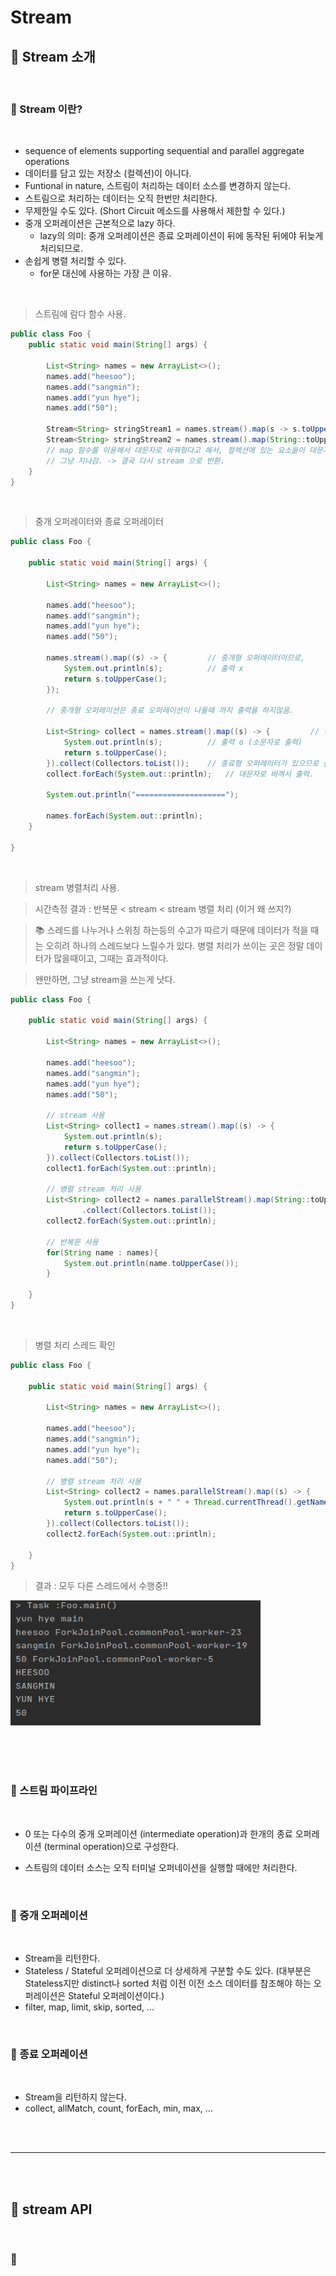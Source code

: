 # Stream




## 🌈 Stream 소개

<br>

### 🐳 Stream 이란?

<br>

* sequence of elements supporting sequential and parallel aggregate operations
* 데이터를 담고 있는 저장소 (컬렉션)이 아니다.
* Funtional in nature, 스트림이 처리하는 데이터 소스를 변경하지 않는다.
* 스트림으로 처리하는 데이터는 오직 한번만 처리한다.
* 무제한일 수도 있다. (Short Circuit 메소드를 사용해서 제한할 수 있다.)
* 중개 오퍼레이션은 근본적으로 lazy 하다.
    - lazy의 의미: 중개 오퍼레이션은 종료 오퍼레이션이 뒤에 동작된 뒤에야 뒤늦게 처리되므로.
* 손쉽게 병렬 처리할 수 있다.
    - for문 대신에 사용하는 가장 큰 이유.

<br>

> 스트림에 람다 함수 사용.

```java
public class Foo {
    public static void main(String[] args) {

        List<String> names = new ArrayList<>();
        names.add("heesoo");
        names.add("sangmin");
        names.add("yun hye");
        names.add("50");

        Stream<String> stringStream1 = names.stream().map(s -> s.toUpperCase());// 람다
        Stream<String> stringStream2 = names.stream().map(String::toUpperCase);// 메서드 레퍼런스
        // map 함수를 이용해서 대문자로 바꿔줬다고 해서, 컬렉션에 있는 요소들이 대문자로 바뀌는 것이 아니다.
        // 그냥 지나감. -> 결국 다시 stream 으로 반환.
    }
}
```

<br>


> 중개 오퍼레이터와 종료 오퍼레이터

```java
public class Foo {

    public static void main(String[] args) {

        List<String> names = new ArrayList<>();

        names.add("heesoo");
        names.add("sangmin");
        names.add("yun hye");
        names.add("50");

        names.stream().map((s) -> {         // 중개형 오퍼레이터이므로,
            System.out.println(s);          // 출력 x
            return s.toUpperCase();
        });

        // 중개형 오퍼레이션은 종료 오퍼레이션이 나올때 까지 출력을 하지않음.

        List<String> collect = names.stream().map((s) -> {         // 중개형 오퍼레이터
            System.out.println(s);          // 출력 o (소문자로 출력)
            return s.toUpperCase();
        }).collect(Collectors.toList());    // 종료형 오퍼레이터가 있으므로 출력 가능.
        collect.forEach(System.out::println);   // 대문자로 바껴서 출력.

        System.out.println("====================");

        names.forEach(System.out::println);
    }

}
```

<br>


> stream 병렬처리 사용. 

> 시간측정 결과 : 반복문 < stream < stream 병렬 처리 (이거 왜 쓰지?)

> 📚 스레드를 나누거나 스위칭 하는등의 수고가 따르기 때문에 데이터가 적을 때는 오히려 하나의 스레드보다 느릴수가 있다. 병렬 처리가 쓰이는 곳은 정말 데이터가 많을때이고, 그때는 효과적이다.

> 왠만하면, 그냥 stream을 쓰는게 낫다.

```java
public class Foo {

    public static void main(String[] args) {

        List<String> names = new ArrayList<>();

        names.add("heesoo");
        names.add("sangmin");
        names.add("yun hye");
        names.add("50");
        
        // stream 사용
        List<String> collect1 = names.stream().map((s) -> {
            System.out.println(s);
            return s.toUpperCase();
        }).collect(Collectors.toList());
        collect1.forEach(System.out::println);

        // 병렬 stream 처리 사용
        List<String> collect2 = names.parallelStream().map(String::toUpperCase)
                .collect(Collectors.toList());
        collect2.forEach(System.out::println);

        // 반복문 사용
        for(String name : names){
            System.out.println(name.toUpperCase());
        }

    }
}
```

<br>

> 병렬 처리 스레드 확인

```java
public class Foo {

    public static void main(String[] args) {

        List<String> names = new ArrayList<>();

        names.add("heesoo");
        names.add("sangmin");
        names.add("yun hye");
        names.add("50");

        // 병렬 stream 처리 사용
        List<String> collect2 = names.parallelStream().map((s) -> {
            System.out.println(s + " " + Thread.currentThread().getName());
            return s.toUpperCase();
        }).collect(Collectors.toList());
        collect2.forEach(System.out::println);

    }
}

```

> 결과 : 모두 다른 스레드에서 수행중!!

<img
    src = "../../Image/java8/0.png"
    width = 400px
    height = 200px
/>




<br>
<br>
<br>


### 🐳 스트림 파이프라인

<br>

* 0 또는 다수의 중개 오퍼레이션 (intermediate operation)과 한개의 종료 오퍼레이션 (terminal operation)으로 구성한다.

* 스트림의 데이터 소스는 오직 터미널 오퍼네이션을 실행할 때에만 처리한다.

<br>

### 🐳 중개 오퍼레이션

<br>

* Stream을 리턴한다.
* Stateless / Stateful 오퍼레이션으로 더 상세하게 구분할 수도 있다. (대부분은 Stateless지만 distinct나 sorted 처럼 이전 이전 소스 데이터를 참조해야 하는 오퍼레이션은 Stateful 오퍼레이션이다.)
* filter, map, limit, skip, sorted, ...

<Br>

### 🐳 종료 오퍼레이션

<br>

* Stream을 리턴하지 않는다.
* collect, allMatch, count, forEach, min, max, ...


<br>
<br>
<hr>
<br>
<br>



## 🌈 stream API

<br>

### 🐳 

